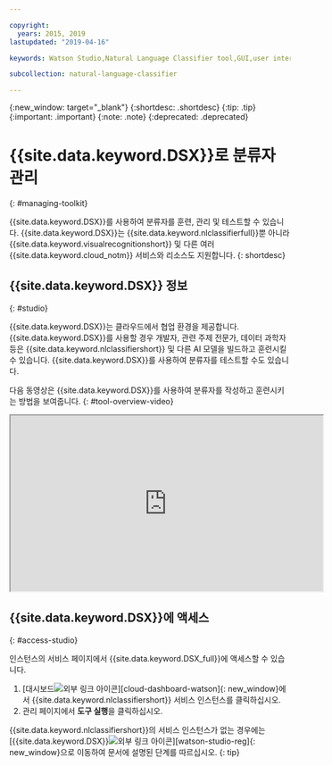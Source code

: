 ```yaml
---

copyright:
  years: 2015, 2019
lastupdated: "2019-04-16"

keywords: Watson Studio,Natural Language Classifier tool,GUI,user interface

subcollection: natural-language-classifier

---
```


{:new_window: target="_blank"}
{:shortdesc: .shortdesc}
{:tip: .tip}
{:important: .important}
{:note: .note}
{:deprecated: .deprecated}

# {{site.data.keyword.DSX}}로 분류자 관리
{: #managing-toolkit}

{{site.data.keyword.DSX}}를 사용하여 분류자를 훈련, 관리 및 테스트할 수 있습니다. {{site.data.keyword.DSX}}는 {{site.data.keyword.nlclassifierfull}}뿐 아니라 {{site.data.keyword.visualrecognitionshort}} 및 다른 여러 {{site.data.keyword.cloud_notm}} 서비스와 리소스도 지원합니다.
{: shortdesc}

## {{site.data.keyword.DSX}} 정보
{: #studio}

{{site.data.keyword.DSX}}는 클라우드에서 협업 환경을 제공합니다. {{site.data.keyword.DSX}}를 사용할 경우 개발자, 관련 주제 전문가, 데이터 과학자 등은 {{site.data.keyword.nlclassifiershort}} 및 다른 AI 모델을 빌드하고 훈련시킬 수 있습니다. {{site.data.keyword.DSX}}를 사용하여 분류자를 테스트할 수도 있습니다. 

다음 동영상은 {{site.data.keyword.DSX}}를 사용하여 분류자를 작성하고 훈련시키는 방법을 보여줍니다.
{: #tool-overview-video}

<iframe class="embed-responsive-item" id="youtubeplayer" title="IBM Watson Studio: Natural Language Classifier 모델 작성 및 훈련" type="text/html" width="560" height="315" src="https://www.youtube.com/embed/_gHeeX4lFwo" webkitallowfullscreen mozallowfullscreen allowfullscreen gesture="media" allow="encrypted-media"></iframe>

## {{site.data.keyword.DSX}}에 액세스
{: #access-studio}

인스턴스의 서비스 페이지에서 {{site.data.keyword.DSX_full}}에 액세스할 수 있습니다. 

1.  [대시보드![외부 링크 아이콘](../../icons/launch-glyph.svg "외부 링크 아이콘")][cloud-dashboard-watson]{: new_window}에서 {{site.data.keyword.nlclassifiershort}} 서비스 인스턴스를 클릭하십시오. 
1.  관리 페이지에서 **도구 실행**을 클릭하십시오. 

{{site.data.keyword.nlclassifiershort}}의 서비스 인스턴스가 없는 경우에는 [{{site.data.keyword.DSX}}![외부 링크 아이콘](../../icons/launch-glyph.svg "외부 링크 아이콘")][watson-studio-reg]{: new_window}으로 이동하여 문서에 설명된 단계를 따르십시오.
{: tip}
